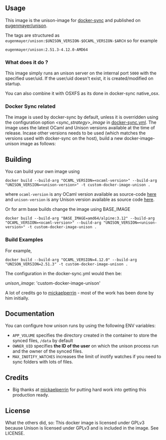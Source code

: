 ## Usage

This image is the unison-image for [docker-sync](https://github.com/EugenMayer/docker-sync) and published on [eugenmayer/unison](https://hub.docker.com/r/eugenmayer/unison/).

The tags are structured as `eugenmayer/unison:$UNISON_VERSION-$OCAML_VERSION-$ARCH` so for example

```
eugenmayer/unison:2.51.3-4.12.0-AMD64
```

### What does it do ?

This image simply runs an unison server on the internal port `5000` with the specified user/uid. If the user/uid doesn't
exist, it is created/modified on startup.

You can also combine it with OSXFS as its done in docker-sync native_osx.

### Docker Sync related

The image is used by docker-sync by default, unless it is overridden using the configuration option _<sync_strategy>\_image_ in [docker-sync.yml](https://docker-sync.readthedocs.io/en/latest/getting-started/configuration.html#references). The image uses the latest OCaml and Unison versions available at the time of release. Incase other versions needs to be used (which matches the versions used with docker-sync on the host), build a new docker-image-unison image as follows:

## Building

You can build your own image using

`docker build --build-arg "OCAML_VERSION=<ocaml-version>" --build-arg "UNISON_VERSION=<unison-version>" -t custom-docker-image-unison .`

where `ocaml-version` is any OCaml version available as source-code [here](http://caml.inria.fr/pub/distrib/) and `unison-version` is any Unison version available as source code [here](https://github.com/bcpierce00/unison/releases/).

Or for arm base builds change the image using BASE_IMAGE

`docker build --build-arg "BASE_IMAGE=amd64/alpine:3.12" --build-arg "OCAML_VERSION=<ocaml-version>" --build-arg "UNISON_VERSION=<unison-version>" -t custom-docker-image-unison .`

### Build Examples

For example,

`docker build --build-arg "OCAML_VERSION=4.12.0" --build-arg "UNISON_VERSION=2.51.3" -t custom-docker-image-unison .`

The configuration in the docker-sync.yml would then be:

_unison_image_: 'custom-docker-image-unison'

A lot of credits go to [mickaelperrin](https://github.com/mickaelperrin) - most of the work has been done by him initially.

## Documentation

You can configure how unison runs by using the following ENV variables:

- `APP_VOLUME` specifies the directory created in the container to store the synced files, `/data` by default
- `OWNER_UID` specifies **the ID of the user** on which the unison process run and the owner of the synced files.
- `MAX_INOTIFY_WATCHES` increases the limit of inotify watches if you need to sync folders with lots of files.

## Credits

- Big thanks at [mickaelperrin](https://github.com/mickaelperrin) for putting hard work into getting this production ready.

## License

What the others did, so:
This docker image is licensed under GPLv3 because Unison is licensed under GPLv3 and is included in the image. See LICENSE.
